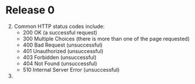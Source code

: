 # Release 0
2. Common HTTP status codes include:
	* 200 OK (a successful request)
	* 300 Multiple Choices (there is more than one of the page requested)
	* 400 Bad Request (unsuccessful)
	* 401 Unauthorized (unsuccessful)
	* 403 Forbidden (unsuccessful)
	* 404 Not Found (unsuccessful)
	* 510 Internal Server Error (unsuccessful)
3. 